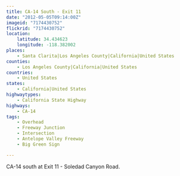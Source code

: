 ```yaml
---
title: CA-14 South - Exit 11
date: "2012-05-05T09:14:00Z"
imageid: "7174430752"
flickrid: "7174430752"
location:
    latitude: 34.434623
    longitude: -118.382002
places:
    - Santa Clarita|Los Angeles County|California|United States
counties:
    - Los Angeles County|California|United States
countries:
    - United States
states:
    - California|United States
highwaytypes:
    - California State Highway
highways:
    - CA-14
tags:
    - Overhead
    - Freeway Junction
    - Intersection
    - Antelope Valley Freeway
    - Big Green Sign

---
```

CA-14 south at Exit 11 - Soledad Canyon Road.